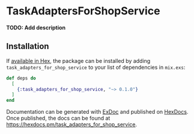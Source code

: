 # TaskAdaptersForShopService

**TODO: Add description**

## Installation

If [available in Hex](https://hex.pm/docs/publish), the package can be installed
by adding `task_adapters_for_shop_service` to your list of dependencies in `mix.exs`:

```elixir
def deps do
  [
    {:task_adapters_for_shop_service, "~> 0.1.0"}
  ]
end
```

Documentation can be generated with [ExDoc](https://github.com/elixir-lang/ex_doc)
and published on [HexDocs](https://hexdocs.pm). Once published, the docs can
be found at <https://hexdocs.pm/task_adapters_for_shop_service>.

